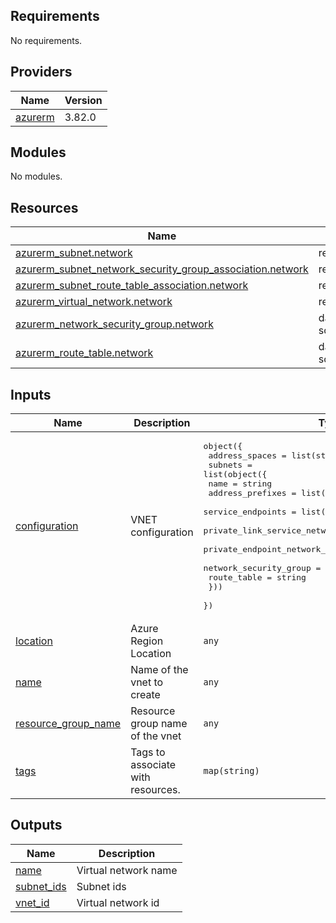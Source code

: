 <!-- BEGIN_TF_DOCS -->
## Requirements

No requirements.

## Providers

| Name | Version |
|------|---------|
| <a name="provider_azurerm"></a> [azurerm](#provider\_azurerm) | 3.82.0 |

## Modules

No modules.

## Resources

| Name | Type |
|------|------|
| [azurerm_subnet.network](https://registry.terraform.io/providers/hashicorp/azurerm/latest/docs/resources/subnet) | resource |
| [azurerm_subnet_network_security_group_association.network](https://registry.terraform.io/providers/hashicorp/azurerm/latest/docs/resources/subnet_network_security_group_association) | resource |
| [azurerm_subnet_route_table_association.network](https://registry.terraform.io/providers/hashicorp/azurerm/latest/docs/resources/subnet_route_table_association) | resource |
| [azurerm_virtual_network.network](https://registry.terraform.io/providers/hashicorp/azurerm/latest/docs/resources/virtual_network) | resource |
| [azurerm_network_security_group.network](https://registry.terraform.io/providers/hashicorp/azurerm/latest/docs/data-sources/network_security_group) | data source |
| [azurerm_route_table.network](https://registry.terraform.io/providers/hashicorp/azurerm/latest/docs/data-sources/route_table) | data source |

## Inputs

| Name | Description | Type | Default | Required |
|------|-------------|------|---------|:--------:|
| <a name="input_configuration"></a> [configuration](#input\_configuration) | VNET configuration | <pre>object({<br>    address_spaces = list(string)<br>    subnets = list(object({<br>      name                                          = string<br>      address_prefixes                              = list(string)<br>      service_endpoints                             = list(string)<br>      private_link_service_network_policies_enabled = bool<br>      private_endpoint_network_policies_enabled     = bool<br>      network_security_group                        = string<br>      route_table                                   = string<br>    }))<br>  })</pre> | n/a | yes |
| <a name="input_location"></a> [location](#input\_location) | Azure Region Location | `any` | n/a | yes |
| <a name="input_name"></a> [name](#input\_name) | Name of the vnet to create | `any` | n/a | yes |
| <a name="input_resource_group_name"></a> [resource\_group\_name](#input\_resource\_group\_name) | Resource group name of the vnet | `any` | n/a | yes |
| <a name="input_tags"></a> [tags](#input\_tags) | Tags to associate with resources. | `map(string)` | n/a | yes |

## Outputs

| Name | Description |
|------|-------------|
| <a name="output_name"></a> [name](#output\_name) | Virtual network name |
| <a name="output_subnet_ids"></a> [subnet\_ids](#output\_subnet\_ids) | Subnet ids |
| <a name="output_vnet_id"></a> [vnet\_id](#output\_vnet\_id) | Virtual network id |
<!-- END_TF_DOCS -->